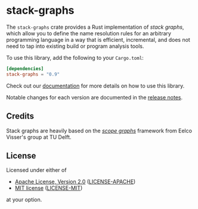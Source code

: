 # stack-graphs

The `stack-graphs` crate provides a Rust implementation of _stack graphs_, which
allow you to define the name resolution rules for an arbitrary programming
language in a way that is efficient, incremental, and does not need to tap into
existing build or program analysis tools.

To use this library, add the following to your `Cargo.toml`:

``` toml
[dependencies]
stack-graphs = "0.9"
```

Check out our [documentation](https://docs.rs/stack-graphs/) for more details on
how to use this library.

Notable changes for each version are documented in the [release notes](https://github.com/github/stack-graphs/blob/main/stack-graphs/CHANGELOG.md).

## Credits

Stack graphs are heavily based on the [_scope graphs_][scope graphs] framework
from Eelco Visser's group at TU Delft.

[scope graphs]: https://pl.ewi.tudelft.nl/research/projects/scope-graphs/

## License

Licensed under either of

  - [Apache License, Version 2.0][apache] ([LICENSE-APACHE](LICENSE-APACHE))
  - [MIT license][mit] ([LICENSE-MIT](LICENSE-MIT))

at your option.

[apache]: http://www.apache.org/licenses/LICENSE-2.0
[mit]: http://opensource.org/licenses/MIT
